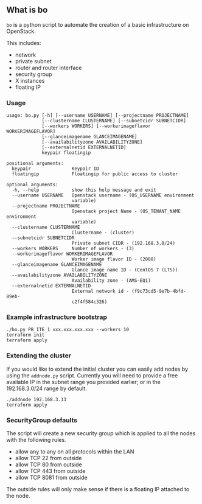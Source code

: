 ## What is bo

`bo` is a python script to automate the creation of a basic infrastructure on OpenStack.

This includes: 
* network
* private subnet
* router and router interface
* security group
* X instances
* floating IP

### Usage

```
usage: bo.py [-h] [--username USERNAME] [--projectname PROJECTNAME]
             [--clustername CLUSTERNAME] [--subnetcidr SUBNETCIDR]
             [--workers WORKERS] [--workerimageflavor WORKERIMAGEFLAVOR]
             [--glanceimagename GLANCEIMAGENAME]
             [--availabilityzone AVAILABILITYZONE]
             [--externalnetid EXTERNALNETID]
             keypair floatingip

positional arguments:
  keypair               Keypair ID
  floatingip            Floatingip for public access to cluster

optional arguments:
  -h, --help            show this help message and exit
  --username USERNAME   Openstack username - (OS_USERNAME environment
                        variable)
  --projectname PROJECTNAME
                        Openstack project Name - (OS_TENANT_NAME environment
                        variable)
  --clustername CLUSTERNAME
                        Clustername - (cluster)
  --subnetcidr SUBNETCIDR
                        Private subnet CIDR - (192.168.3.0/24)
  --workers WORKERS     Number of workers - (3)
  --workerimageflavor WORKERIMAGEFLAVOR
                        Worker image flavor ID - (2008)
  --glanceimagename GLANCEIMAGENAME
                        Glance image name ID - (CentOS 7 (LTS))
  --availabilityzone AVAILABILITYZONE
                        Availability zone - (AMS-EQ1)
  --externalnetid EXTERNALNETID
                        External network id - (f9c73cd5-9e7b-4bfd-89eb-
                        c2f4f584c326)
```

### Example infrastructure bootstrap
```
./bo.py PB_ITE_1 xxx.xxx.xxx.xxx --workers 10
terraform init
terraform apply
```

### Extending the cluster
If you would like to extend the initial cluster you can easily add nodes by using the `addnode.py` script. Currently you will need to provide a free available IP in the subnet range you provided earlier; or in the 192.168.3.0/24 range by default.
```
./addnode 192.168.3.13
terraform apply
```

### SecurityGroup defaults
The script will create a new security group which is applied to all the nodes with the following rules. 
* allow any to any on all protocols within the LAN
* allow TCP 22 from outside
* allow TCP 80 from outside 
* allow TCP 443 from outside
* allow TCP 8081 from outside


The outside rules will only make sense if there is a floating IP attached to the node.